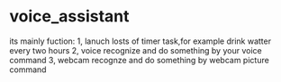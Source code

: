 # voice_assistant
its mainly fuction:
1, lanuch losts of timer task,for example drink watter every two hours
2, voice recognize and do something by your voice command
3, webcam recognze and do something by webcam picture command

